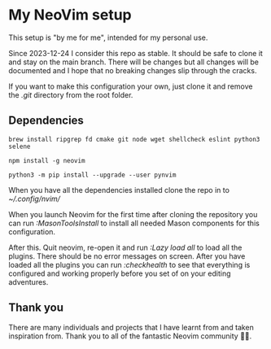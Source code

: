 # My NeoVim setup

This setup is "by me for me", intended for my personal use.

Since 2023-12-24 I consider this repo as stable. It should be safe to clone it
and stay on the main branch. There will be changes but all changes will be
documented and I hope that no breaking changes slip through the cracks.

If you want to make this configuration your own, just clone it and remove the
_.git_ directory from the root folder.

## Dependencies

```
brew install ripgrep fd cmake git node wget shellcheck eslint python3 selene
```

```
npm install -g neovim
```

```
python3 -m pip install --upgrade --user pynvim
```

When you have all the dependencies installed clone the repo in to
_~/.config/nvim/_

When you launch Neovim for the first time after cloning the repository you can
run _:MasonToolsInstall_ to install all needed Mason components for this
configuration.

After this. Quit neovim, re-open it and run _:Lazy load all_ to load all the
plugins. There should be no error messages on screen. After you have loaded all
the plugins you can run _:checkhealth_ to see that everything is configured and
working properly before you set of on your editing adventures.

## Thank you

There are many individuals and projects that I have learnt from and taken
inspiration from. Thank you to all of the fantastic Neovim community 🙏🏻.
